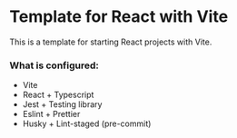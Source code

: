 # Template for React with Vite

This is a template for starting React projects with Vite.

### What is configured:

- Vite
- React + Typescript
- Jest + Testing library
- Eslint + Prettier
- Husky + Lint-staged (pre-commit)
